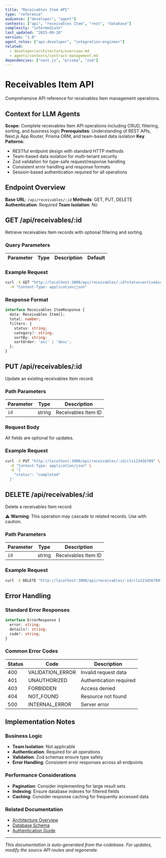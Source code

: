 ```yaml
---
title: "Receivables Item API"
type: "reference"
audience: ["developer", "agent"]
contexts: ["api", "receivables Item", "rest", "database"]
complexity: "intermediate"
last_updated: "2025-09-28"
version: "1.0"
agent_roles: ["api-developer", "integration-engineer"]
related:
  - developer/architecture/overview.md
  - agents/contexts/contract-management.md
dependencies: ["next.js", "prisma", "zod"]
---
```


# Receivables Item API

Comprehensive API reference for receivables Item management operations.

## Context for LLM Agents

**Scope**: Complete receivables Item API operations including CRUD, filtering, sorting, and business logic
**Prerequisites**: Understanding of REST APIs, Next.js App Router, Prisma ORM, and team-based data isolation
**Key Patterns**:
- RESTful endpoint design with standard HTTP methods
- Team-based data isolation for multi-tenant security
- Zod validation for type-safe request/response handling
- Consistent error handling and response formats
- Session-based authentication required for all operations

## Endpoint Overview

**Base URL**: `/api/receivables/:id`
**Methods**: GET, PUT, DELETE
**Authentication**: Required
**Team Isolation**: No


## GET /api/receivables/:id

Retrieve receivables Item records with optional filtering and sorting.

### Query Parameters

| Parameter | Type | Description | Default |
|-----------|------|-------------|---------|


### Example Request

```bash
curl -X GET "http://localhost:3000/api/receivables/:id?status=active&sortBy=createdAt&sortOrder=desc" \
  -H "Content-Type: application/json"
```

### Response Format

```typescript
interface Receivables ItemResponse {
  data: Receivables Item[];
  total: number;
  filters: {
    status: string;
    category?: string;
    sortBy: string;
    sortOrder: 'asc' | 'desc';
  };
}
```





## PUT /api/receivables/:id

Update an existing receivables Item record.

### Path Parameters

| Parameter | Type | Description |
|-----------|------|-------------|
| `id` | string | Receivables Item ID |

### Request Body

All fields are optional for updates.

### Example Request

```bash
curl -X PUT "http://localhost:3000/api/receivables/:id/clx123456789" \
  -H "Content-Type: application/json" \
  -d '{
    "status": "completed"
  }'
```



## DELETE /api/receivables/:id

Delete a receivables Item record.

⚠️ **Warning**: This operation may cascade to related records. Use with caution.

### Path Parameters

| Parameter | Type | Description |
|-----------|------|-------------|
| `id` | string | Receivables Item ID |

### Example Request

```bash
curl -X DELETE "http://localhost:3000/api/receivables/:id/clx123456789"
```


## Error Handling

### Standard Error Responses

```typescript
interface ErrorResponse {
  error: string;
  details?: string;
  code?: string;
}
```

### Common Error Codes

| Status | Code | Description |
|--------|------|-------------|
| 400 | VALIDATION_ERROR | Invalid request data |
| 401 | UNAUTHORIZED | Authentication required |
| 403 | FORBIDDEN | Access denied |
| 404 | NOT_FOUND | Resource not found |
| 500 | INTERNAL_ERROR | Server error |



## Implementation Notes

### Business Logic
- **Team Isolation**: Not applicable
- **Authentication**: Required for all operations
- **Validation**: Zod schemas ensure type safety
- **Error Handling**: Consistent error responses across all endpoints

### Performance Considerations
- **Pagination**: Consider implementing for large result sets
- **Indexing**: Ensure database indexes for filtered fields
- **Caching**: Consider response caching for frequently accessed data

### Related Documentation
- [Architecture Overview](../../developer/architecture/overview.md)
- [Database Schema](../../developer/architecture/database.md)
- [Authentication Guide](../../developer/authentication.md)

---

*This documentation is auto-generated from the codebase. For updates, modify the source API routes and regenerate.*